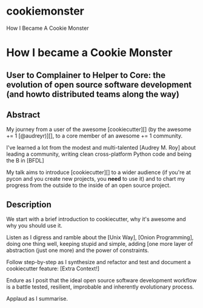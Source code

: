 cookiemonster
=============

How I Became A Cookie Monster
# How I became a Cookie Monster
## User to Complainer to Helper to Core: the evolution of open source software development (and howto distributed teams along the way)

## Abstract
My journey from a user of the awesome [cookiecutter][] (by the awesome += 1 [@audreyr)][], to a core member of an awesome += 1 community.

I've learned a lot from the modest and multi-talented [Audrey M. Roy] about leading a community, writing clean cross-platform Python code and being the B in [BFDL]

My talk aims to introduce [cookiecutter][] to a wider audience (if you're at pycon and you create new projects, you **need** to use it) and to chart my progress from the outside to the inside of an open source project.
  
## Description
We start with a brief introduction to cookiecutter, why it's awesome and why you should use it.

Listen as I digress and ramble about the [Unix Way], [Onion Programming], doing one thing well, keeping stupid and simple, adding [one more layer of abstraction (just one more) and the power of constraints.

Follow step-by-step as I synthesize and refactor and test and document a cookiecutter feature: [Extra Context!]

Endure as I posit that the ideal open source software development workflow is a battle tested, resilient, improbable and
inherently evolutionary process.

Applaud as I summarise.

